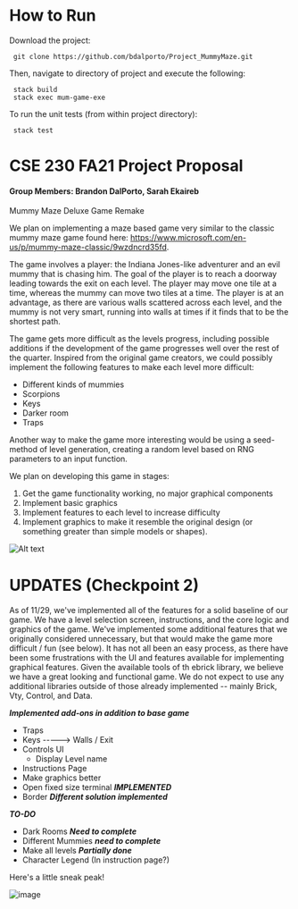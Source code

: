 # How to Run
Download the project:

     git clone https://github.com/bdalporto/Project_MummyMaze.git
     
Then, navigate to directory of project and execute the following:

     stack build
     stack exec mum-game-exe

To run the unit tests (from within project directory):

     stack test

# CSE 230 FA21 Project Proposal
#### Group Members:  Brandon DalPorto, Sarah Ekaireb

Mummy Maze Deluxe Game Remake

 We plan on implementing a maze based game very similar to the classic mummy maze game found here: https://www.microsoft.com/en-us/p/mummy-maze-classic/9wzdncrd35fd.

The game involves a player: the Indiana Jones-like adventurer and an evil mummy that is chasing him. The goal of the player is to reach a doorway leading towards the exit on each level. The player may move one tile at a time, whereas the mummy can move two tiles at a time. The player is at an advantage, as there are various walls scattered across each level, and the mummy is not very smart, running into walls at times if it finds that to be the shortest path. 

The game gets more difficult as the levels progress, including possible additions if the development of the game progresses well over the rest of the quarter. 
Inspired from the original game creators, we could possibly implement the following features to make each level more difficult:

* Different kinds of mummies
* Scorpions
* Keys
* Darker room
* Traps 

Another way to make the game more interesting would be using a seed-method of level generation, creating a random level based on RNG parameters to an input function.

We plan on developing this game in stages:
1. Get the game functionality working, no major graphical components
2. Implement basic graphics
3. Implement features to each level to increase difficulty
4. Implement graphics to make it resemble the original design (or something greater than simple models or shapes).

![Alt text](https://bigheadghost.github.io/img/2014/mummy_maze_with_longest_solution.jpg "Optional title")


# UPDATES (Checkpoint 2)
####
As of 11/29, we've implemented all of the features for a solid baseline of our game. We have a level selection screen, instructions, and the core logic and graphics of the game. We've implemented some additional features that we originally considered unnecessary, but that would make the game more difficult / fun (see below). It has not all been an easy process, as there have been some frustrations with the UI and features available for implementing graphical features. Given the available tools of th ebrick library, we believe we have a great looking and functional game. We do not expect to use any additional libraries outside of those already implemented -- mainly Brick, Vty, Control, and Data.

***Implemented add-ons in addition to base game***
* Traps                             
* Keys -----> Walls / Exit             
* Controls UI                           
    - Display Level name                 
* Instructions Page                
* Make graphics better             
* Open fixed size terminal         ***IMPLEMENTED***
* Border                           ***Different solution implemented***

***TO-DO***
* Dark Rooms ***Need to complete***
* Different Mummies ***need to complete***
* Make all levels   ***Partially done***
* Character Legend (In instruction page?)

Here's a little sneak peak!

![image](https://user-images.githubusercontent.com/91349464/143976949-938f3c28-27b9-4120-acf7-1d733c66c898.png)


​​


